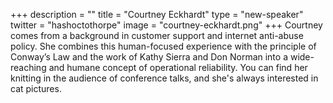 +++
description = ""
title = "Courtney Eckhardt"
type = "new-speaker"
twitter = "hashoctothorpe"
image = "courtney-eckhardt.png"
+++
Courtney comes from a background in customer support and internet anti-abuse policy. She combines this human-focused experience with the principle of Conway’s Law and the work of Kathy Sierra and Don Norman into a wide-reaching and humane concept of operational reliability. You can find her knitting in the audience of conference talks, and she's always interested in cat pictures.